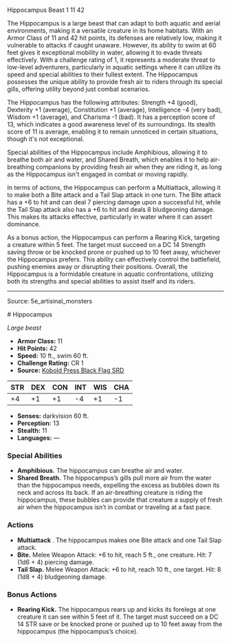 <MonsterName/>Hippocampus</MonsterName>
<CreatureType/>Beast</CreatureType>
<CR/>1</CR>
<AC/>11</AC>
<HP/>42</HP>
<summary>The Hippocampus is a large beast that can adapt to both aquatic and aerial environments, making it a versatile creature in its home habitats. With an Armor Class of 11 and 42 hit points, its defenses are relatively low, making it vulnerable to attacks if caught unaware. However, its ability to swim at 60 feet gives it exceptional mobility in water, allowing it to evade threats effectively. With a challenge rating of 1, it represents a moderate threat to low-level adventurers, particularly in aquatic settings where it can utilize its speed and special abilities to their fullest extent. The Hippocampus possesses the unique ability to provide fresh air to riders through its special gills, offering utility beyond just combat scenarios.</summary>

<detail>

The Hippocampus has the following attributes: Strength +4 (good), Dexterity +1 (average), Constitution +1 (average), Intelligence -4 (very bad), Wisdom +1 (average), and Charisma -1 (bad). It has a perception score of 13, which indicates a good awareness level of its surroundings. Its stealth score of 11 is average, enabling it to remain unnoticed in certain situations, though it's not exceptional.

Special abilities of the Hippocampus include Amphibious, allowing it to breathe both air and water, and Shared Breath, which enables it to help air-breathing companions by providing fresh air when they are riding it, as long as the Hippocampus isn't engaged in combat or moving rapidly.

In terms of actions, the Hippocampus can perform a Multiattack, allowing it to make both a Bite attack and a Tail Slap attack in one turn. The Bite attack has a +6 to hit and can deal 7 piercing damage upon a successful hit, while the Tail Slap attack also has a +6 to hit and deals 8 bludgeoning damage. This makes its attacks effective, particularly in water where it can assert dominance.

As a bonus action, the Hippocampus can perform a Rearing Kick, targeting a creature within 5 feet. The target must succeed on a DC 14 Strength saving throw or be knocked prone or pushed up to 10 feet away, whichever the Hippocampus prefers. This ability can effectively control the battlefield, pushing enemies away or disrupting their positions. Overall, the Hippocampus is a formidable creature in aquatic confrontations, utilizing both its strengths and special abilities to assist itself and its riders.</detail>



---

Source: 5e_artisinal_monsters

<statblock>
# Hippocampus

*Large beast*

- **Armor Class:** 11
- **Hit Points:** 42
- **Speed:** 10 ft., swim 60 ft.
- **Challenge Rating:** CR 1
- **Source:** [Kobold Press Black Flag SRD](https://koboldpress.com/black-flag-roleplaying/)

| STR | DEX | CON | INT | WIS | CHA |
| --- | --- | --- | --- | --- | --- |
| +4 | +1 | +1 | -4 | +1 | -1 |

- **Senses:** darkvision 60 ft.
- **Perception:** 13
- **Stealth:** 11
- **Languages:** —

### Special Abilities

- **Amphibious.** The hippocampus can breathe air and water.
- **Shared Breath.** The hippocampus’s gills pull more air from the water than the hippocampus needs, expelling the excess as bubbles down its neck and across its back. If an air-breathing creature is riding the hippocampus, these bubbles can provide that creature a supply of fresh air when the hippocampus isn’t in combat or traveling at a fast pace.

### Actions

- **Multiattack** . The hippocampus makes one Bite attack and one Tail Slap attack.
- **Bite.** Melee Weapon Attack: +6 to hit, reach 5 ft., one creature. Hit: 7 (1d6 + 4) piercing damage.
- **Tail Slap.** Melee Weapon Attack: +6 to hit, reach 10 ft., one target. Hit: 8 (1d8 + 4) bludgeoning damage.

### Bonus Actions

- **Rearing Kick.** The hippocampus rears up and kicks its forelegs at one creature it can see within 5 feet of it. The target must succeed on a DC 14 STR save or be knocked prone or pushed up to 10 feet away from the hippocampus (the hippocampus’s choice).

</statblock>


